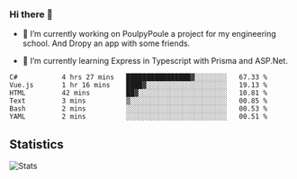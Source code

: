### Hi there 👋
- 🔭 I’m currently working on PoulpyPoule a project for my engineering school. And Dropy an app with some friends.

- 🌱 I’m currently learning Express in Typescript with Prisma and ASP.Net.


<!--START_SECTION:waka-->

```text
C#           4 hrs 27 mins   ████████████████▓░░░░░░░░   67.33 %
Vue.js       1 hr 16 mins    ████▓░░░░░░░░░░░░░░░░░░░░   19.13 %
HTML         42 mins         ██▓░░░░░░░░░░░░░░░░░░░░░░   10.81 %
Text         3 mins          ▒░░░░░░░░░░░░░░░░░░░░░░░░   00.85 %
Bash         2 mins          ░░░░░░░░░░░░░░░░░░░░░░░░░   00.53 %
YAML         2 mins          ░░░░░░░░░░░░░░░░░░░░░░░░░   00.51 %
```

<!--END_SECTION:waka-->

## Statistics

![Stats](https://github-readme-stats.vercel.app/api?username=killian-mannarelli&count_private=true&show_icons=true&theme=dark)

<!--
**killian-mannarelli/killian-mannarelli** is a ✨ _special_ ✨ repository because its `README.md` (this file) appears on your GitHub profile.

Here are some ideas to get you started:

- 🔭 I’m currently working on ...
- 🌱 I’m currently learning ...
- 👯 I’m looking to collaborate on ...
- 🤔 I’m looking for help with ...
- 💬 Ask me about ...
- 📫 How to reach me: ...
- 😄 Pronouns: ...
- ⚡ Fun fact: ...
-->
